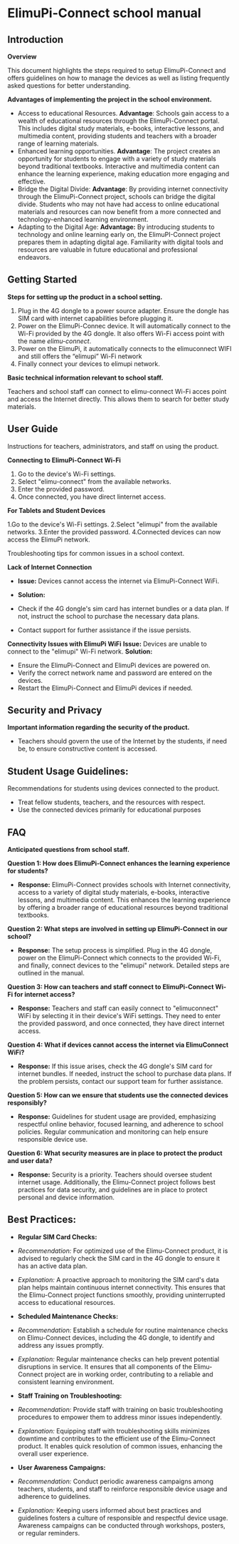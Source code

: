 # ElimuPi-Connect school manual

## Introduction

 **Overview**

This document highlights the steps required to setup ElimuPi-Connect and offers guidelines on how to manage the devices as well as listing frequently asked questions for better understanding.

 **Advantages of implementing the project in the school environment.**

 - Access to educational Resources.
**Advantage**: Schools gain access to a wealth of educational resources through the ElimuPi-Connect portal. This includes digital study materials, e-books, interactive lessons, and multimedia content, providing students and teachers with a broader range of learning materials.
 - Enhanced learning opportunities.
**Advantage**: The project creates an opportunity for students to engage with a variety of study materials beyond traditional textbooks. Interactive and multimedia content can enhance the learning experience, making education more engaging and effective.
 - Bridge the Digital Divide:
 **Advantage**: By providing internet connectivity through the ElimuPi-Connect project, schools can bridge the digital divide. Students who may not have had access to online educational materials and resources can now benefit from a more connected and technology-enhanced learning environment.
-  Adapting to  the Digital Age:
**Advantage:** By introducing students to technology and online learning early on, the ElimuPI-Connect project prepares them in adapting digital age. Familiarity with digital tools and resources are valuable in future educational and professional endeavors.

## Getting Started

**Steps for setting up the product in a school setting.**

 1. Plug in the 4G dongle to a power source adapter. Ensure the dongle has SIM card with internet capabilities before plugging it.
 2. Power on the ElimuPi-Connec device. It will automatically connect to the Wi-Fi provided by the 4G dongle. It also offers Wi-Fi access point with the name *elimu-connect*.
 3. Power on the ElimuPi, it automatically connects to the elimuconnect WIFI and still offers the “elimupi” Wi-Fi network
 4. Finally connect your devices to elimupi network.

 **Basic technical information relevant to school staff.**

Teachers and school staff can connect to elimu-connect Wi-Fi acces point and access the Internet directly. This allows them to search for better study materials.

## User Guide

  Instructions for teachers, administrators, and staff on using the product.

**Connecting to ElimuPi-Connect Wi-Fi**
1.  Go to the device's Wi-Fi settings.
2.  Select "elimu-connect" from the available networks.
3.  Enter the provided password.
4.  Once connected, you have direct Iinternet access.

**For Tablets and Student Devices**

1.Go to the device's Wi-Fi settings.
2.Select "elimupi" from the available networks.
3.Enter the provided password.
4.Connected devices can now access the ElimuPi network.

Troubleshooting tips for common issues in a school context.

**Lack of Internet Connection**

-   **Issue:** Devices cannot access the internet via ElimuPi-Connect WiFi.
-   **Solution:**

-   Check if the 4G dongle's sim card has internet bundles or a data plan.
 If not, instruct the school to purchase the necessary data plans.
-  Contact support for further assistance if the issue persists.

**Connectivity Issues with ElimuPi WiFi**
**Issue:** Devices are unable to connect to the "elimupi" Wi-Fi network.
**Solution:**
- Ensure the ElimuPi-Connect and ElimuPi devices are powered on.
- Verify the correct network name and password are entered on the devices.
- Restart the ElimuPi-Connect and ElimuPi devices if needed.

## Security and Privacy ##

**Important information regarding the security of the product.**

- Teachers should govern the use of the Internet by the students, if need be, to ensure constructive content is accessed.

## Student Usage Guidelines:

 Recommendations for students using devices connected to the product.

-   Treat fellow students, teachers, and the resources with respect.
-   Use the connected devices primarily for educational purposes

## FAQ

**Anticipated questions from school staff.**

**Question 1: How does ElimuPi-Connect enhances the learning experience for students?**
-   **Response:** ElimuPi-Connect provides schools with Internet connectivity, access to a variety of digital study materials, e-books, interactive lessons, and multimedia content. This enhances the learning experience by offering a broader range of educational resources beyond traditional textbooks.

**Question 2: What steps are involved in setting up ElimuPi-Connect in our school?**
-   **Response:** The setup process is simplified. Plug in the 4G dongle, power on the ElimuPi-Connect which connects to the provided Wi-Fi, and finally, connect devices to the "elimupi" network. Detailed steps are outlined in the manual.

**Question 3: How can teachers and staff connect to ElimuPi-Connect Wi-Fi for internet access?**
-   **Response:** Teachers and staff can easily connect to "elimuconnect" WiFi by selecting it in their device's WiFi settings. They need to enter the provided password, and once connected, they have direct internet access.

**Question 4: What if devices cannot access the internet via ElimuConnect WiFi?**
-   **Response:** If this issue arises, check the 4G dongle's SIM card for internet bundles. If needed, instruct the school to purchase data plans. If the problem persists, contact our support team for further assistance.

**Question 5: How can we ensure that students use the connected devices responsibly?**
-   **Response:** Guidelines for student usage are provided, emphasizing respectful online behavior, focused learning, and adherence to school policies. Regular communication and monitoring can help ensure responsible device use.

**Question 6: What security measures are in place to protect the product and user data?**

-   **Response:** Security is a priority. Teachers should oversee student internet usage. Additionally, the Elimu-Connect project follows best practices for data security, and guidelines are in place to protect personal and device information.

## Best Practices:

- **Regular SIM Card Checks:**

-   _Recommendation:_ For optimized use of the Elimu-Connect product, it is advised to regularly check the SIM card in the 4G dongle to ensure it has an active data plan.
-   _Explanation:_ A proactive approach to monitoring the SIM card's data plan helps maintain continuous internet connectivity. This ensures that the Elimu-Connect project functions smoothly, providing uninterrupted access to educational resources.

-   **Scheduled Maintenance Checks:**

-   _Recommendation:_ Establish a schedule for routine maintenance checks on Elimu-Connect devices, including the 4G dongle, to identify and address any issues promptly.
-   _Explanation:_ Regular maintenance checks can help prevent potential disruptions in service. It ensures that all components of the Elimu-Connect project are in working order, contributing to a reliable and consistent learning environment.

- **Staff Training on Troubleshooting:**

-   _Recommendation:_ Provide staff with training on basic troubleshooting procedures to empower them to address minor issues independently.
-   _Explanation:_ Equipping staff with troubleshooting skills minimizes downtime and contributes to the efficient use of the Elimu-Connect product. It enables quick resolution of common issues, enhancing the overall user experience.

- **User Awareness Campaigns:**

-   _Recommendation:_ Conduct periodic awareness campaigns among teachers, students, and staff to reinforce responsible device usage and adherence to guidelines.
-   _Explanation:_ Keeping users informed about best practices and guidelines fosters a culture of responsible and respectful device usage. Awareness campaigns can be conducted through workshops, posters, or regular reminders.
